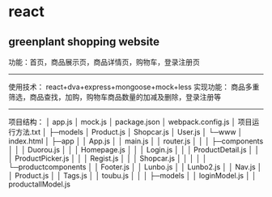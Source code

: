 # react

## greenplant shopping website
功能：首页，商品展示页，商品详情页，购物车，登录注册页

------------


使用技术：
react+dva+express+mongoose+mock+less
实现功能：
商品多重筛选，商品查找，加购，购物车商品数量的加减及删除，登录注册等

------------


项目结构：
│  app.js
│  mock.js
│  package.json
│  webpack.config.js
│  项目运行方法.txt
│
├─models
│      Product.js
│      Shopcar.js
│      User.js
│
└─www
    │  index.html
    │
    ├─app
    │  │  App.js
    │  │  main.js
    │  │  router.js
    │  │
    │  ├─components
    │  │  │  Duorou.js
    │  │  │  Homepage.js
    │  │  │  Login.js
    │  │  │  ProductDetail.js
    │  │  │  ProductPicker.js
    │  │  │  Regist.js
    │  │  │  Shopcar.js
    │  │  │
    │  │  └─productcomponents
    │  │          Footer.js
    │  │          Lunbo.js
    │  │          Lunbo2.js
    │  │          Nav.js
    │  │          Product.js
    │  │          Tags.js
    │  │          toubu.js
    │  │
    │  ├─models
    │  │      loginModel.js
    │  │      productallModel.js
